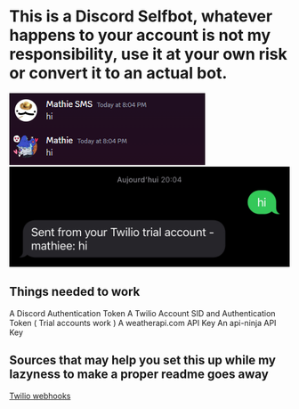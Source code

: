 # This is a Discord Selfbot, whatever happens to your account is not my responsibility, use it at your own risk or convert it to an actual bot.


![Screenshot](./images/1.png)
![Screenshot](./images/2.png)

## Things needed to work

A Discord Authentication Token
A Twilio Account SID and Authentication Token ( Trial accounts work )
A weatherapi.com API Key
An api-ninja API Key

## Sources that may help you set this up while my lazyness to make a proper readme goes away

[Twilio webhooks](https://www.twilio.com/docs/usage/webhooks/getting-started-twilio-webhooks)
